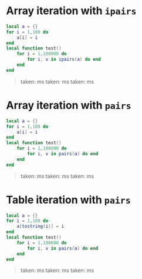 # Array iteration with `ipairs`

```lua
local a = {}
for i = 1,100 do
	a[i] = i
end
local function test()
	for i = 1,100000 do
		for i, v in ipairs(a) do end
	end
end
```
> taken: ms
> taken: ms
> taken: ms



# Array iteration with `pairs`

```lua
local a = {}
for i = 1,100 do
	a[i] = i
end
local function test()
	for i = 1,100000 do
		for i, v in pairs(a) do end
	end
end
```
> taken: ms
> taken: ms
> taken: ms



# Table iteration with `pairs`

```lua
local a = {}
for i = 1,100 do
	a[tostring(i)] = i
end
local function test()
	for i = 1,100000 do
		for i, v in pairs(a) do end
	end
end
```
> taken: ms
> taken: ms
> taken: ms
